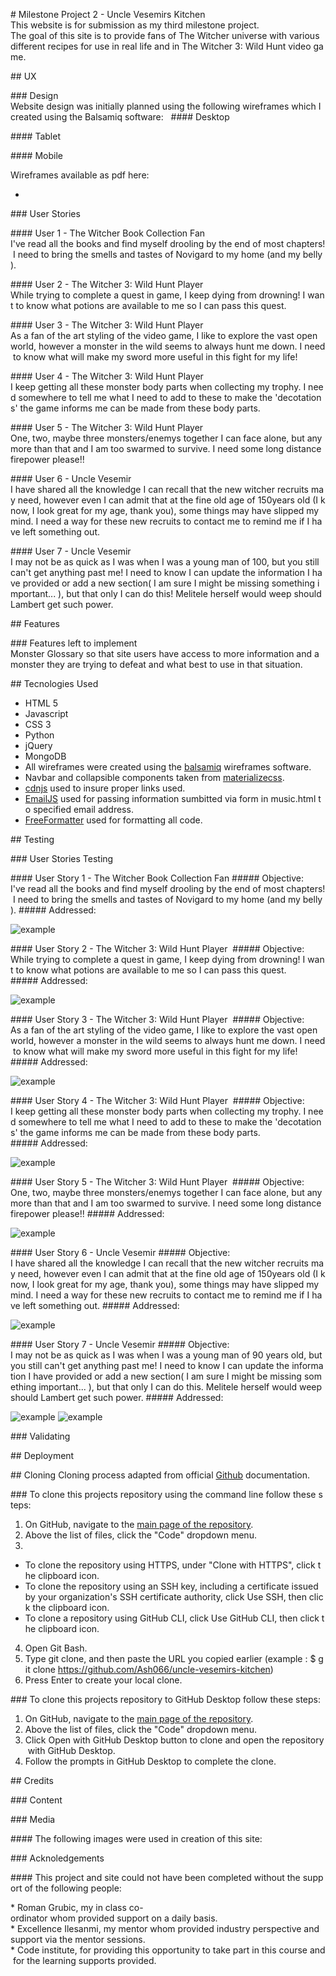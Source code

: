 # Milestone Project 2 - Uncle Vesemirs Kitchen
This website is for submission as my third milestone project. 
The goal of this site is to provide fans of The Witcher universe with various different recipes for use in real life and in The Witcher 3: Wild Hunt video game.

## UX

### Design
Website design was initially planned using the following wireframes which I created using the Balsamiq software:
 
#### Desktop
 

#### Tablet
 

#### Mobile
 

Wireframes available as pdf here:

*

### User Stories

#### User 1 - The Witcher Book Collection Fan
I've read all the books and find myself drooling by the end of most chapters! I need to bring the smells and tastes of Novigard to my home (and my belly).

#### User 2 - The Witcher 3: Wild Hunt Player 
While trying to complete a quest in game, I keep dying from drowning! I want to know what potions are available to me so I can pass this quest.

#### User 3 - The Witcher 3: Wild Hunt Player 
As a fan of the art styling of the video game, I like to explore the vast open world, however a monster in the wild seems to always hunt me down. I need to know what will make my sword more useful in this fight for my life!

#### User 4 - The Witcher 3: Wild Hunt Player
I keep getting all these monster body parts when collecting my trophy. I need somewhere to tell me what I need to add to these to make the 'decotations' the game informs me can be made from these body parts.

#### User 5 - The Witcher 3: Wild Hunt Player
One, two, maybe three monsters/enemys together I can face alone, but any more than that and I am too swarmed to survive. I need some long distance firepower please!!

#### User 6 - Uncle Vesemir
I have shared all the knowledge I can recall that the new witcher recruits may need, however even I can admit that at the fine old age of 150years old (I know, I look great for my age, thank you), some things may have slipped my mind. I need a way for these new recruits to contact me to remind me if I have left something out.

#### User 7 - Uncle Vesemir
I may not be as quick as I was when I was a young man of 100, but you still can't get anything past me! I need to know I can update the information I have provided or add a new section( I am sure I might be missing something important... ), but that only I can do this! Melitele herself would weep should Lambert get such power.

## Features


### Features left to implement
Monster Glossary so that site users have access to more information and a monster they are trying to defeat and what best to use in that situation.

## Tecnologies Used
* HTML 5
* Javascript
* CSS 3
* Python
* jQuery
* MongoDB
* All wireframes were created using the [balsamiq](https://balsamiq.com/) wireframes software.
* Navbar and collapsible components taken from [materializecss](https://materializecss.com/).
* [cdnjs](https://cdnjs.com/) used to insure proper links used.
* [EmailJS](https://www.emailjs.com/) used for passing information sumbitted via form in music.html to specified email address. 
* [FreeFormatter](https://www.freeformatter.com/) used for formatting all code.

## Testing


### User Stories Testing

#### User Story 1 - The Witcher Book Collection Fan
##### Objective:
I've read all the books and find myself drooling by the end of most chapters! I need to bring the smells and tastes of Novigard to my home (and my belly).
##### Addressed:

![example](assets/testing/user-1.jpg)

#### User Story 2 - The Witcher 3: Wild Hunt Player 
##### Objective:
While trying to complete a quest in game, I keep dying from drowning! I want to know what potions are available to me so I can pass this quest.
##### Addressed:

![example](assets/testing/user-2.jpg)

#### User Story 3 - The Witcher 3: Wild Hunt Player 
##### Objective:
As a fan of the art styling of the video game, I like to explore the vast open world, however a monster in the wild seems to always hunt me down. I need to know what will make my sword more useful in this fight for my life!
##### Addressed:

![example](assets/testing/user-3.jpg)

#### User Story 4 - The Witcher 3: Wild Hunt Player 
##### Objective:
I keep getting all these monster body parts when collecting my trophy. I need somewhere to tell me what I need to add to these to make the 'decotations' the game informs me can be made from these body parts.
##### Addressed:

![example](assets/testing/user-4.jpg)

#### User Story 5 - The Witcher 3: Wild Hunt Player 
##### Objective:
One, two, maybe three monsters/enemys together I can face alone, but any more than that and I am too swarmed to survive. I need some long distance firepower please!!
##### Addressed:

![example](assets/testing/user-4.jpg)

#### User Story 6 - Uncle Vesemir
##### Objective:
I have shared all the knowledge I can recall that the new witcher recruits may need, however even I can admit that at the fine old age of 150years old (I know, I look great for my age, thank you), some things may have slipped my mind. I need a way for these new recruits to contact me to remind me if I have left something out.
##### Addressed:

![example](assets/testing/user-5.jpg)

#### User Story 7 - Uncle Vesemir
##### Objective:
I may not be as quick as I was when I was a young man of 90 years old, but you still can't get anything past me! I need to know I can update the information I have provided or add a new section( I am sure I might be missing something important... ), but that only I can do this. Melitele herself would weep should Lambert get such power.
##### Addressed:

![example](assets/testing/user-6-a.jpg)
![example](assets/testing/user-6-b.jpg)


### Validating


## Deployment


## Cloning
Cloning process adapted from official [Github](https://docs.github.com/en/free-pro-team@latest/github/creating-cloning-and-archiving-repositories/cloning-a-repository) documentation.

### To clone this projects repository using the command line follow these steps:

1. On GitHub, navigate to the [main page of the repository](https://github.com/Ash066/uncle-vesemirs-kitchen).
2. Above the list of files, click the "Code" dropdown menu.
3. 
* To clone the repository using HTTPS, under "Clone with HTTPS", click the clipboard icon.
* To clone the repository using an SSH key, including a certificate issued by your organization's SSH certificate authority, click Use SSH, then click the clipboard icon.
* To clone a repository using GitHub CLI, click Use GitHub CLI, then click the clipboard icon.
4. Open Git Bash.
5. Type git clone, and then paste the URL you copied earlier (example : $ git clone https://github.com/Ash066/uncle-vesemirs-kitchen)
6. Press Enter to create your local clone.

### To clone this projects repository to GitHub Desktop follow these steps:

1. On GitHub, navigate to the [main page of the repository](https://github.com/Ash066/uncle-vesemirs-kitchen).
2. Above the list of files, click the "Code" dropdown menu.
3. Click Open with GitHub Desktop button to clone and open the repository with GitHub Desktop.
4. Follow the prompts in GitHub Desktop to complete the clone.

## Credits

### Content

### Media


#### The following images were used in creation of this site:


### Acknoledgements

#### This project and site could not have been completed without the support of the following people:

* Roman Grubic, my in class co-ordinator whom provided support on a daily basis.
* Excellence Ilesanmi, my mentor whom provided industry perspective and support via the mentor sessions.
* Code institute, for providing this opportunity to take part in this course and for the learning supports provided.

